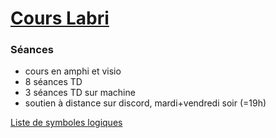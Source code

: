 # [Cours Labri](https://www.labri.fr/perso/duchon/Enseignements/L-et-P/)  


### Séances
- cours en amphi et visio
- 8 séances TD
- 3 séances TD sur machine
- soutien à distance sur discord, mardi+vendredi soir (=19h)

[Liste de symboles logiques](https://fr.wikipedia.org/wiki/Liste_de_symboles_logiques)
